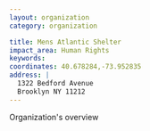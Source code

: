 ```yaml
---
layout: organization
category: organization

title: Mens Atlantic Shelter
impact_area: Human Rights
keywords: 
coordinates: 40.678284,-73.952835
address: |
  1322 Bedford Avenue
  Brooklyn NY 11212
---
```

Organization's overview
